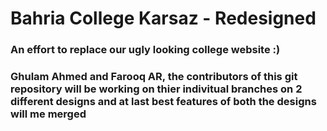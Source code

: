 
# Bahria College Karsaz - Redesigned
### An effort to replace our ugly looking college website :)

### Ghulam Ahmed and Farooq AR, the contributors of this git repository will be working on thier indivitual branches on 2 different designs and at last best features of both the designs will me merged  



